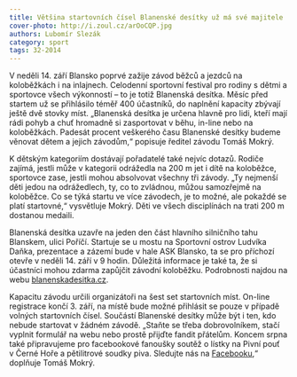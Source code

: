 ```yaml
---
title: Většina startovních čísel Blanenské desítky už má své majitele
cover-photo: http://i.zoul.cz/arOoCQP.jpg
authors: Lubomír Slezák
category: sport
tags: 32-2014 
---
```


V neděli 14. září Blansko poprvé zažije závod běžců a jezdců na koloběžkách i na inlajnech. Celodenní sportovní festival pro rodiny s dětmi a sportovce všech výkonností – to je totiž Blanenská desítka. Měsíc před startem už se přihlásilo téměř 400 účastníků, do naplnění kapacity zbývají ještě dvě stovky míst.
„Blanenská desítka je určena hlavně pro lidi, kteří mají rádi pohyb a chuť hromadně si zasportovat v běhu, in-line nebo na koloběžkách. Padesát procent veškerého času Blanenské desítky budeme věnovat dětem a jejich závodům,“ popisuje ředitel závodu Tomáš Mokrý.

K dětským kategoriím dostávají pořadatelé také nejvíc dotazů. Rodiče zajímá, jestli může v kategorii odrážedla na 200 m jet i dítě na koloběžce, sportovce zase, jestli mohou absolvovat všechny tři závody. „Ty nejmenší děti jedou na odrážedlech, ty, co to zvládnou, můžou samozřejmě na koloběžce. Co se týká startu ve více závodech, je to možné, ale pokaždé se platí startovné,“ vysvětluje Mokrý. Děti ve všech disciplínách na trati 200 m dostanou medaili.

Blanenská desítka uzavře na jeden den část hlavního silničního tahu Blanskem, ulici Poříčí. Startuje se u mostu na Sportovní ostrov Ludvíka Daňka, prezentace a zázemí bude v hale ASK Blansko, ta se pro příchozí otevře v neděli 14. září v 9 hodin. Důležitá informace je také ta, že si účastníci mohou zdarma zapůjčit závodní koloběžku. Podrobnosti najdou na webu [blanenskadesitka.cz](http://www.blanenskadesitka.cz/).

Kapacitu závodu určili organizátoři na šest set startovních míst. On-line registrace končí 3. září, na místě bude možné přihlásit se pouze v případě volných startovních čísel. Součástí Blanenské desítky může být i ten, kdo nebude startovat v žádném závodě. „Staňte se třeba dobrovolníkem, stačí vyplnit formulář na webu nebo prostě přijďte fandit přátelům. Koncem srpna také připravujeme pro facebookové fanoušky soutěž o lístky na Pivní pouť v Černé Hoře a pětilitrové soudky piva. Sledujte nás na [Facebooku](https://www.facebook.com/blanenskadesitka),“ doplňuje Tomáš Mokrý.
